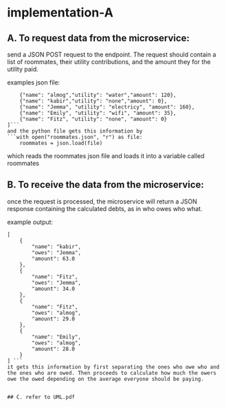 # implementation-A

## A. To request data from the microservice:
send a JSON POST request to the endpoint. The request should contain a list of roommates, their utility contributions, and the amount they for the utility paid.

examples json file:
```[
    {"name": "almog","utility": "water","amount": 120},
    {"name": "kabir","utility": "none","amount": 0},
    {"name": "Jemma", "utility": "electricy", "amount": 160},
    {"name": "Emily", "utility": "wifi", "amount": 35},
    {"name": "Fitz", "utility": "none", "amount": 0}
]```
and the python file gets this information by
```with open("roommates.json", "r") as file:
    roommates = json.load(file)
```
which reads the roommates json file and loads it into a variable called roommates

## B. To receive the data from the microservice:
once the request is processed, the microservice will return a JSON response containing the calculated debts, as in who owes who what.

example output:
```
[
    {
        "name": "kabir",
        "owes": "Jemma",
        "amount": 63.0
    },
    {
        "name": "Fitz",
        "owes": "Jemma",
        "amount": 34.0
    },
    {
        "name": "Fitz",
        "owes": "almog",
        "amount": 29.0
    },
    {
        "name": "Emily",
        "owes": "almog",
        "amount": 28.0
    }
] ```
it gets this information by first separating the ones who owe who and the ones who are owed. Then proceeds to calculate how much the owers owe the owed depending on the average everyone should be paying.


## C. refer to UML.pdf
